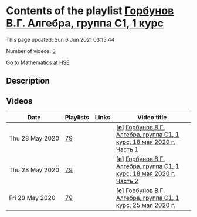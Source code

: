 # Contents of the playlist [Горбунов В.Г. Алгебра, группа С1, 1 курс](https://www.youtube.com/playlist?list=PLq3E5oubNNoB57zw61CE-77dLgGLoyMNC)

This page updated: Sun 6 Jun 2021 03:15:44

Number of videos: [3](#videos)

Go to [Mathematics at HSE](../README.md)

## Description



## Videos

|Date|Playlists|Links|Video title|
|---|---|---|---|
| Thu&nbsp;28&nbsp;May&nbsp;2020 | [79](../playlists/79 "Горбунов В.Г. Алгебра, группа С1, 1 курс") |  | [[**e**](https://studio.youtube.com/video/LOp8Ah1OpmE/edit "Edit")] [Горбунов В.Г. Алгебра, группа С1, 1 курс, 18 мая 2020 г. Часть 1](https://www.youtube.com/watch?v=LOp8Ah1OpmE&list=PLq3E5oubNNoB57zw61CE-77dLgGLoyMNC) |
| Thu&nbsp;28&nbsp;May&nbsp;2020 | [79](../playlists/79 "Горбунов В.Г. Алгебра, группа С1, 1 курс") |  | [[**e**](https://studio.youtube.com/video/y6gj8mNn3Cs/edit "Edit")] [Горбунов В.Г. Алгебра, группа С1, 1 курс, 18 мая 2020 г. Часть 2](https://www.youtube.com/watch?v=y6gj8mNn3Cs&list=PLq3E5oubNNoB57zw61CE-77dLgGLoyMNC) |
| Fri&nbsp;29&nbsp;May&nbsp;2020 | [79](../playlists/79 "Горбунов В.Г. Алгебра, группа С1, 1 курс") |  | [[**e**](https://studio.youtube.com/video/Pnce_E0GJHI/edit "Edit")] [Горбунов В.Г. Алгебра, группа С1, 1 курс, 25 мая 2020 г.](https://www.youtube.com/watch?v=Pnce_E0GJHI&list=PLq3E5oubNNoB57zw61CE-77dLgGLoyMNC) |
